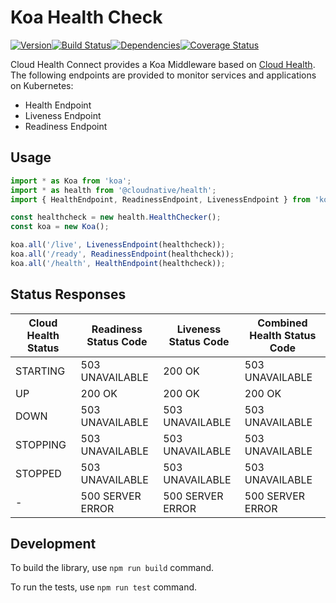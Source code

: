 # Koa Health Check

[![Version][version]](https://www.npmjs.com/package/@restorecommerce/koa-health-check)[![Build Status][build]](https://travis-ci.org/restorecommerce/koa-cloud-health?branch=master)[![Dependencies][depend]](https://david-dm.org/restorecommerce/koa-cloud-health)[![Coverage Status][cover]](https://coveralls.io/github/restorecommerce/koa-cloud-health?branch=master)

[version]: http://img.shields.io/npm/v/@restorecommerce/koa-health-check.svg?style=flat-square
[build]: http://img.shields.io/travis/restorecommerce/koa-cloud-health/master.svg?style=flat-square
[depend]: https://img.shields.io/david/restorecommerce/koa-cloud-health.svg?style=flat-square
[cover]: http://img.shields.io/coveralls/restorecommerce/koa-cloud-health/master.svg?style=flat-square

Cloud Health Connect provides a Koa Middleware based on
[Cloud Health](https://github.com/CloudNativeJS/cloud-health).
The following endpoints are provided to monitor services and applications on Kubernetes:

- Health Endpoint
- Liveness Endpoint
- Readiness Endpoint

## Usage

```typescript
import * as Koa from 'koa';
import * as health from '@cloudnative/health';
import { HealthEndpoint, ReadinessEndpoint, LivenessEndpoint } from 'koa-health-check';

const healthcheck = new health.HealthChecker();
const koa = new Koa();

koa.all('/live', LivenessEndpoint(healthcheck));
koa.all('/ready', ReadinessEndpoint(healthcheck));
koa.all('/health', HealthEndpoint(healthcheck));
```

## Status Responses

| Cloud Health Status | Readiness Status Code | Liveness Status Code | Combined Health Status Code |
|---------------------|-----------------------|----------------------|-----------------------------|
| STARTING            | 503 UNAVAILABLE       | 200 OK               | 503 UNAVAILABLE             |
| UP                  | 200 OK                | 200 OK               | 200 OK                      |
| DOWN                | 503 UNAVAILABLE       | 503 UNAVAILABLE      | 503 UNAVAILABLE             |
| STOPPING            | 503 UNAVAILABLE       | 503 UNAVAILABLE      | 503 UNAVAILABLE             |
| STOPPED             | 503 UNAVAILABLE       | 503 UNAVAILABLE      | 503 UNAVAILABLE             |
| -		                | 500 SERVER ERROR      | 500 SERVER ERROR     | 500 SERVER ERROR            |

## Development

To build the library, use `npm run build` command.

To run the tests, use `npm run test` command.
